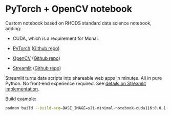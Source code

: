 # PyTorch + OpenCV notebook

Custom notebook based on RHODS standard data science notebook, adding:

* CUDA, which is a requirement for Monai.

* [PyTorch](https://pytorch.org/) ([Github repo](https://github.com/pytorch/pytorch))

* [OpenCV](https://opencv.org/) ([Github repo](https://github.com/opencv/opencv))

* [Streamlit](https://streamlit.io/) ([Github repo](https://github.com/streamlit/streamlit))

Streamlit turns data scripts into shareable web apps in minutes.
All in pure Python. No front‑end experience required.
See [details on Streamlit implementation](../streamlit-notebook/README.md).

Build example:

```bash
podman build --build-arg=BASE_IMAGE=s2i-minimal-notebook-cuda116:0.0.1 -t s2i-cuda-pytorch-opencv:0.0.1 .
```
